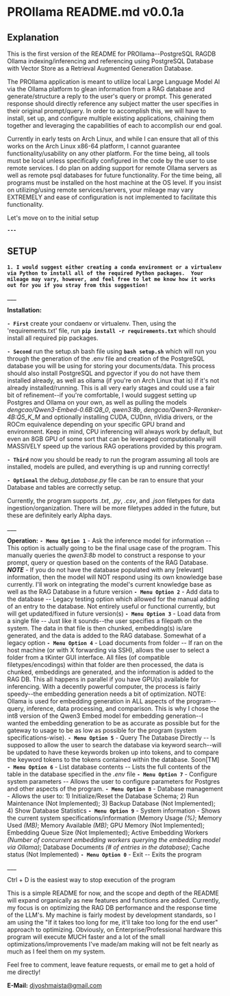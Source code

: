 # PROllama README.md v0.0.1a

## Explanation
This is the first version of the README for PROllama--PostgreSQL RAGDB Ollama indexing/inferencing and referencing using PostgreSQL Database with Vector Store as a Retrieval Augmented Generation Database.

The PROllama application is meant to utilize local Large Language Model AI via the Ollama platform to glean information from a RAG database and generate/structure a reply to the user's query or prompt.  This generated response should directly reference any subject matter the user specifies in their original prompt/query.  In order to accomplish this, we will have to install, set up, and configure multiple existing applications, chaining them together and leveraging the capabilities of each to accomplish our end goal.

Currently in early tests on Arch Linux, and while I can ensure that all of this works on the Arch Linux x86-64 platform, I cannot guarantee functionality/usability on any other platform.  For the time being, all tools must be local unless specifically configured in the code by the user to use remote services.  I do plan on adding support for remote Ollama servers as well as remote psql databases for future functionality.  For the time being, all programs must be installed on the host machine at the OS level.  If you insist on utilizing/using remote services/servers, your mileage may vary EXTREMELY and ease of configuration is not implemented to facilitate this functionality.

Let's move on to the initial setup

**`---`**

## SETUP

**`1. I would suggest either creating a conda environment or a virtualenv via Python to install all of the required Python packages.  Your mileage may vary, however, and feel free to let me know how it works out for you if you stray from this suggestion!`**

**`___`**

**Installation:**

**`- First`** create your condaenv or virtualenv.  Then, using the 'requirements.txt' file, run **`pip install -r requirements.txt`** which should install all required pip packages.

**`- Second`** run the setup.sh bash file using **`bash setup.sh`** which will run you through the generation of the .env file and creation of the PostgreSQL database you will be using for storing your documents/data.  This process should also install PostgreSQL and pgvector if you do not have them installed already, as well as ollama (if you're on Arch Linux that is) if it's not already installed/running.  This is all very early stages and could use a fair bit of refinement--if you're comfortable, I would suggest setting up Postgres and Ollama on your own, as well as pulling the models *dengcao/Qwen3-Embed-0.6B:Q8_0*, *qwen3:8b*, *dengcao/Qwen3-Reranker-4B:Q5_K_M* and optionally installing CUDA, CUDnn, nVidia drivers, or the ROCm equivalence depending on your specific GPU brand and environment.  Keep in mind, CPU inferencing will always work by default, but even an 8GB GPU of some sort that can be leveraged computationally will MASSIVELY speed up the various RAG operations provided by this program.

**`- Third`** now you should be ready to run the program assuming all tools are installed, models are pulled, and everything is up and running correctly!

**`- Optional`** the *debug_database.py* file can be ran to ensure that your Database and tables are correctly setup.

Currently, the program supports *.txt*, *.py*, *.csv*, and *.json* filetypes for data ingestion/organization.  There will be more filetypes added in the future, but these are definitely early Alpha days.

**`___`**

**Operation:**
**`- Menu Option 1`** - Ask the inference model for information -- This option is actually going to be the final usage case of the program.  This manually queries the *qwen3:8b* model to construct a response to your prompt, query or question based on the contents of the RAG Database.  ***NOTE*** - If you do not have the database populated with any [relevant] information, then the model will NOT respond using its own knowledge base currently.  I'll work on integrating the model's current knowledge base as well as the RAG Database in a future version
**`- Menu Option 2`** - Add data to the database -- Legacy testing option which allowed for the manual adding of an entry to the database.  Not entirely useful or functional currently, but will get updated/fixed in future version(s)
**`- Menu Option 3`** - Load data from a single file -- Just like it sounds--the user specifies a filepath on the system.  The data in that file is then chunked, embedding(s) is/are generated, and the data is added to the RAG database.  Somewhat of a legacy option
**`- Menu Option 4`** - Load documents from folder -- If ran on the host machine (or with X forwarding via SSH), allows the user to select a folder from a tKinter GUI interface.  All files (of compatible filetypes/encodings) within that folder are then processed, the data is chunked, embeddings are generated, and the information is added to the RAG DB.  This all happens in parallel if you have GPU(s) available for inferencing.  With a decently powerful computer, the process is fairly speedy--the embedding generation needs a bit of optimization.  NOTE: Ollama is used for embedding generation in ALL aspects of the program--query, inference, data processing, and comparison.  This is why I chose the int8 version of the Qwen3 Embed model for embedding generation--I wanted the embedding generation to be as accurate as possible but for the gateway to usage to be as low as possible for the program (system specifications-wise).
**`- Menu Option 5`** - Query The Database Directly -- Is supposed to allow the user to search the database via keyword search--will be updated to have these keywords broken up into tokens, and to compare the keyword tokens to the tokens contained within the database.  Soon[TM]
**`- Menu Option 6`** - List database contents -- Lists the full contents of the table in the database specified in the *.env* file
**`- Menu Option 7`** - Configure system parameters -- Allows the user to configure parameters for Postgres and other aspects of the program.
**`- Menu Option 8`** - Database management - Allows the user to: 1) Initialize/Reset the Database Schema; 2) Run Maintenance (Not Implemented); 3) Backup Database (Not Implemented); 4) Show Database Statistics
**`- Menu Option 9`** - System information - Shows the current system specifications/information (Memory Usage *(%)*; Memory Used *(MB)*; Memory Available *(MB)*; GPU Memory (Not Implemented); Embedding Queue Size (Not Implemented); Active Embedding Workers *(Number of concurrent embedding workers querying the embedding model via Ollama)*; Database Documents *(# of entries in the database)*; Cache status (Not Implemented)
**`- Menu Option 0`** - Exit -- Exits the program

**`___`**

Ctrl + D is the easiest way to stop execution of the program

This is a simple README for now, and the scope and depth of the README will expand organically as new features and functions are added.  Currently, my focus is on optimizing the RAG DB performance and the response time of the LLM's.  My machine is fairly modest by development standards, so I am using the "If it takes too long for me, it'll take too long for the end user" approach to optimizing.  Obviously, on Enterprise/Professional hardware this program will execute MUCH faster and a lot of the small optimizations/improvements I've made/am making will not be felt nearly as much as I feel them on my system.

Feel free to comment, leave feature requests, or email me to get a hold of me directly!

**E-Mail:** djyoshmaista@gmail.com